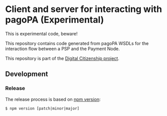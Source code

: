 # Client and server for interacting with pagoPA (Experimental)

This is experimental code, beware!

This repository contains code generated from pagoPA WSDLs for the interaction
flow between a PSP and the Payment Node.

This repository is part of the [Digital Citizenship project](https://teamdigitale.governo.it/it/projects/cittadinanza-digitale.htm).

## Development

### Release

The release process is based on [npm version](https://docs.npmjs.com/cli/version):

```
$ npm version [patch|minor|major]
```
